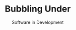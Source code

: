 ---
title: Bubbling Under
subtitle: Software in Development
order:
    - funkwhale
    - prismo
    - carnet
    - translation-projects
    - scuttlebutt
    - dat-project
aliases:
    - /bubbling-under/
    - /lists/wip/
    - /list/wip/
    - /wip/
featured: true
---